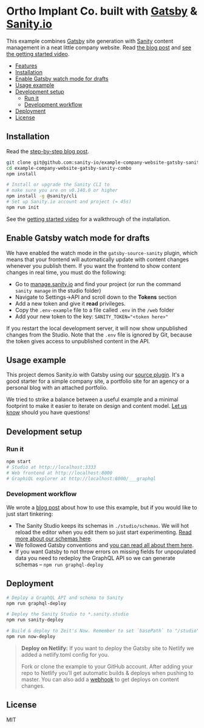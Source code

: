 # Ortho Implant Co. built with [Gatsby](https://www.gatsbyjs.org/) & [Sanity.io](https://www.sanity.io)

This example combines [Gatsby](https://www.gatsbyjs.org/) site generation with [Sanity](https://www.sanity.io) content management in a neat little company website. Read [the blog post](https://www.sanity.io/blog/get-started-with-gatsby-and-structured-content) and [see the getting started video](https://www.youtube.com/watch?v=qU4lFYp3KiQ).

- [Features](#features)
- [Installation](#installation)
- [Enable Gatsby watch mode for drafts](#enable-gatsby-watch-mode-for-drafts)
- [Usage example](#usage-example)
- [Development setup](#development-setup)
  - [Run it](#run-it)
  - [Development workflow](#development-workflow)
- [Deployment](#deployment)
- [License](#license)

## Installation

Read the [step-by-step blog post](https://www.sanity.io/blog/how-to-quickly-set-up-a-gatsby-js-jamstack-website-with-a-headless-cms).

```sh
git clone git@github.com:sanity-io/example-company-website-gatsby-sanity-combo.git
cd example-company-website-gatsby-sanity-combo
npm install

# Install or upgrade the Sanity CLI to
# make sure you are on v0.140.0 or higher
npm install -g @sanity/cli
# Set up Sanity.io account and project (≈ 45s)
npm run init

```

See the [getting started video](https://www.youtube.com/watch?v=qU4lFYp3KiQ) for a walkthrough of the installation.

## Enable Gatsby watch mode for drafts

We have enabled the watch mode in the `gatsby-source-sanity` plugin, which means that your frontend will automatically update with content changes whenever you publish them. If you want the frontend to show content changes in real time, you must do the following:

* Go to [manage.sanity.io](https://manage.sanity.io) and find your project (or run the command `sanity manage` in the studio folder)
* Navigate to Settings->API and scroll down to the **Tokens** section
* Add a new token and give it **read** privileges.
* Copy the `.env-example` file to a file called `.env` in the `/web` folder
* Add your new token to the key: `SANITY_TOKEN="<token here>"`

If you restart the local development server, it will now show unpublished changes from the Studio. Note that the `.env` file is ignored by Git, because the token gives access to unpublished content in the API.

## Usage example

This project demos Sanity.io with Gatsby using our [source plugin](https://www.gatsbyjs.org/packages/gatsby-source-sanity). It's a good starter for a simple company site, a portfolio site for an agency or a personal blog with an attached portfolio.

We tried to strike a balance between a useful example and a minimal footprint to make it easier to iterate on design and content model. [Let us know](https://slack.sanity.io) should you have questions!

## Development setup

### Run it

```sh
npm start
# Studio at http://localhost:3333
# Web frontend at http://localhost:8000
# GraphiQL explorer at http://localhost:8000/___graphql
```




### Development workflow

We wrote a [blog post](https://www.sanity.io/blog/get-started-with-gatsby-and-structured-content) about how to use this example, but if you would like to just start tinkering:

- The Sanity Studio keeps its schemas in `./studio/schemas`. We will hot reload the editor when you edit them so just start experimenting. [Read more about our schemas here](https://www.sanity.io/docs/content-studio/the-schema).
- We followed Gatsby conventions and [you can read all about them here](https://www.gatsbyjs.org/tutorial/).
- If you want Gatsby to not throw errors on missing fields for unpopulated data you need to redeploy the GraphQL API so we can generate schemas – `npm run graphql-deploy`


## Deployment

```sh
# Deploy a GraphQL API and schema to Sanity
npm run graphql-deploy

# Deploy the Sanity Studio to *.sanity.studio
npm run sanity-deploy

# Build & deploy to Zeit's Now. Remember to set `basePath` to "/studio" in sanity.json
npm run now-deploy
```

> **Deploy on Netlify:** If you want to deploy the Gatsby site to Netlify we added a netlify.toml config for you.
>
> Fork or clone the example to your GitHub account. After adding your repo to Netlify you’ll get automatic builds & deploys when pushing to master. You can also add a [webhook](https://www.sanity.io/docs/webhooks) to get deploys on content changes.

## License

MIT
